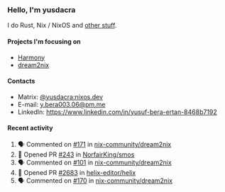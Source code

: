### Hello, I'm yusdacra

I do Rust, Nix / NixOS and [other stuff](https://yusdacra.gitlab.io/about).

#### Projects I'm focusing on

- [Harmony](https://harmonyapp.io)
- [dream2nix](https://github.com/nix-community/dream2nix)

#### Contacts

- Matrix: [@yusdacra:nixos.dev](https://matrix.to/#/@yusdacra:nixos.dev)
- E-mail: y.bera003.06@pm.me
- LinkedIn: https://www.linkedin.com/in/yusuf-bera-ertan-8468b7192

#### Recent activity

<!--START_SECTION:activity-->
1. 🗣 Commented on [#171](https://github.com/nix-community/dream2nix/issues/171) in [nix-community/dream2nix](https://github.com/nix-community/dream2nix)
2. 💪 Opened PR [#243](https://github.com/NorfairKing/smos/pull/243) in [NorfairKing/smos](https://github.com/NorfairKing/smos)
3. 🗣 Commented on [#101](https://github.com/nix-community/dream2nix/issues/101) in [nix-community/dream2nix](https://github.com/nix-community/dream2nix)
4. 💪 Opened PR [#2683](https://github.com/helix-editor/helix/pull/2683) in [helix-editor/helix](https://github.com/helix-editor/helix)
5. 🗣 Commented on [#170](https://github.com/nix-community/dream2nix/issues/170) in [nix-community/dream2nix](https://github.com/nix-community/dream2nix)
<!--END_SECTION:activity-->
